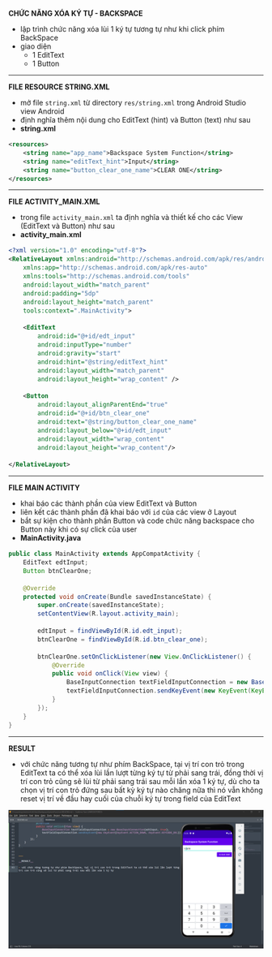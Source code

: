 __CHỨC NĂNG XÓA KÝ TỰ - BACKSPACE__

- lập trình chức năng xóa lùi 1 ký tự tương tự như khi click phím BackSpace
- giao diện
	- 1 EditText
	- 1 Button
___

__FILE RESOURCE STRING.XML__

- mở file ``string.xml`` từ directory ``res/string.xml`` trong Android Studio view Android
- định nghĩa thêm nội dung cho EditText (hint) và Button (text) như sau
- __string.xml__
```xml
<resources>
    <string name="app_name">Backspace System Function</string>
    <string name="editText_hint">Input</string>
    <string name="button_clear_one_name">CLEAR ONE</string>
</resources>
```

___

__FILE ACTIVITY_MAIN.XML__

- trong file ``activity_main.xml`` ta định nghĩa và thiết kế cho các View (EditText và Button) như sau
- __activity_main.xml__
```xml
<?xml version="1.0" encoding="utf-8"?>
<RelativeLayout xmlns:android="http://schemas.android.com/apk/res/android"
    xmlns:app="http://schemas.android.com/apk/res-auto"
    xmlns:tools="http://schemas.android.com/tools"
    android:layout_width="match_parent"
    android:padding="5dp"
    android:layout_height="match_parent"
    tools:context=".MainActivity">

    <EditText
        android:id="@+id/edt_input"
        android:inputType="number"
        android:gravity="start"
        android:hint="@string/editText_hint"
        android:layout_width="match_parent"
        android:layout_height="wrap_content" />

    <Button
        android:layout_alignParentEnd="true"
        android:id="@+id/btn_clear_one"
        android:text="@string/button_clear_one_name"
        android:layout_below="@+id/edt_input"
        android:layout_width="wrap_content"
        android:layout_height="wrap_content"/>

</RelativeLayout>
```

___

__FILE MAIN ACTIVITY__

- khai báo các thành phần của view EditText và Button
- liên kết các thành phần đã khai báo với ``id`` của các view ở Layout
- bắt sự kiện cho thành phần Button và code chức năng backspace cho Button này khi có sự click của user
- __MainActivity.java__
```java
public class MainActivity extends AppCompatActivity {
    EditText edtInput;
    Button btnClearOne;

    @Override
    protected void onCreate(Bundle savedInstanceState) {
        super.onCreate(savedInstanceState);
        setContentView(R.layout.activity_main);

        edtInput = findViewById(R.id.edt_input);
        btnClearOne = findViewById(R.id.btn_clear_one);

        btnClearOne.setOnClickListener(new View.OnClickListener() {
            @Override
            public void onClick(View view) {
                BaseInputConnection textFieldInputConnection = new BaseInputConnection(edtInput, true);
                textFieldInputConnection.sendKeyEvent(new KeyEvent(KeyEvent.ACTION_DOWN, KeyEvent.KEYCODE_DEL));
            }
        });
    }
}
```

___

__RESULT__

- với chức năng tương tự như phím BackSpace, tại vị trí con trỏ trong EditText ta có thể xóa lùi lần lượt từng ký tự từ phải sang trái, đồng thời vị trí con trỏ cũng sẽ lùi từ phải sang trái sau mỗi lần xóa 1 ký tự, dù cho ta chọn vị trí con trỏ đứng sau bất kỳ ký tự nào chăng nữa thì nó vẫn không reset vị trí về đầu hay cuối của chuỗi ký tự trong field của EditText

<img src="https://github.com/hienqp/Utilities-BackspaceSystemFunction/blob/main/result.png">